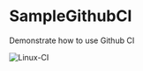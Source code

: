 # SampleGithubCI
Demonstrate how to use Github CI

![Linux-CI](https://github.com/addictgamer/SampleGithubCI/workflows/Linux-CI/badge.svg)
